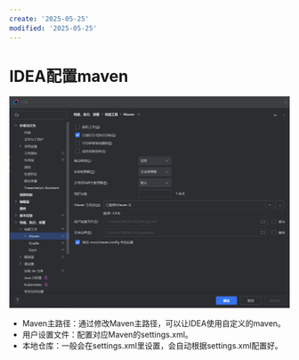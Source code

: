 ```yaml
---
create: '2025-05-25'
modified: '2025-05-25'
---
```


# IDEA配置maven

![image-20250525114543892](./assets/image-20250525114543892.png)

* Maven主路径：通过修改Maven主路径，可以让IDEA使用自定义的maven。
* 用户设置文件：配置对应Maven的settings.xml。
* 本地仓库：一般会在settings.xml里设置，会自动根据settings.xml配置好。